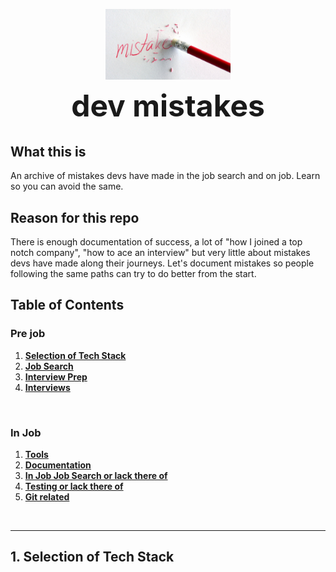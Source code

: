 <h1 align="center" style="font-weight: bold; font-size: 48px">
  <br>
  <a href="https://github.com/leonardomso/33"><img src="mistake.jpg" alt="Mistakes" width="200" /></a>
  <br>
  dev mistakes
  <br>
</h1>

## What this is
An archive of mistakes devs have made in the job search and on job. Learn so you can avoid the same.

## Reason for this repo
There is enough documentation of success, a lot of "how I joined a top notch company", "how to ace an interview" but very little about mistakes devs have made along their journeys. Let's document mistakes so people following the same paths can try to do better from the start.

## <a id="table-of-contents">Table of Contents</a>

### Pre job

1. **[Selection of Tech Stack](#1-selection-of-tech-stack)**
2. **[Job Search](#2-job-search)**
3. **[Interview Prep](#3-interview-prep)**
4. **[Interviews](#4-interviews)**
<br />

### In Job

1. **[Tools](#1-tools)**
2. **[Documentation](#2-documentation)**
3. **[In Job Job Search or lack there of](#3-in-job-job-search-or-lack-there-of)**
4. **[Testing or lack there of](#4-testing-or-lack-there-of)**
5. **[Git related](#5-git-related)**

<br />
<hr />

## 1. Selection of Tech Stack
